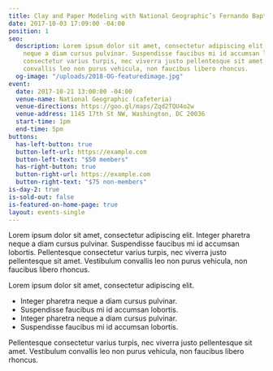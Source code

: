 ```yaml
---
title: Clay and Paper Modeling with National Geographic’s Fernando Baptista
date: 2017-10-03 17:09:00 -04:00
position: 1
seo:
  description: Lorem ipsum dolor sit amet, consectetur adipiscing elit. Integer pharetra
    neque a diam cursus pulvinar. Suspendisse faucibus mi id accumsan lobortis. Pellentesque
    consectetur varius turpis, nec viverra justo pellentesque sit amet. Vestibulum
    convallis leo non purus vehicula, non faucibus libero rhoncus.
  og-image: "/uploads/2018-OG-featuredimage.jpg"
event:
  date: 2017-10-21 13:00:00 -04:00
  venue-name: National Geographic (cafeteria)
  venue-directions: https://goo.gl/maps/Zqd2TQU4o2w
  venue-address: 1145 17th St NW, Washington, DC 20036
  start-time: 1pm
  end-time: 5pm
buttons:
  has-left-button: true
  button-left-url: https://example.com
  button-left-text: "$50 members"
  has-right-button: true
  button-right-url: https://example.com
  button-right-text: "$75 non-members"
is-day-2: true
is-sold-out: false
is-featured-on-home-page: true
layout: events-single
---
```


Lorem ipsum dolor sit amet, consectetur adipiscing elit. Integer pharetra neque a diam cursus pulvinar. Suspendisse faucibus mi id accumsan lobortis. Pellentesque consectetur varius turpis, nec viverra justo pellentesque sit amet. Vestibulum convallis leo non purus vehicula, non faucibus libero rhoncus.

Lorem ipsum dolor sit amet, consectetur adipiscing elit.

* Integer pharetra neque a diam cursus pulvinar.
* Suspendisse faucibus mi id accumsan lobortis.
* Integer pharetra neque a diam cursus pulvinar.
* Suspendisse faucibus mi id accumsan lobortis.

Pellentesque consectetur varius turpis, nec viverra justo pellentesque sit amet. Vestibulum convallis leo non purus vehicula, non faucibus libero rhoncus.